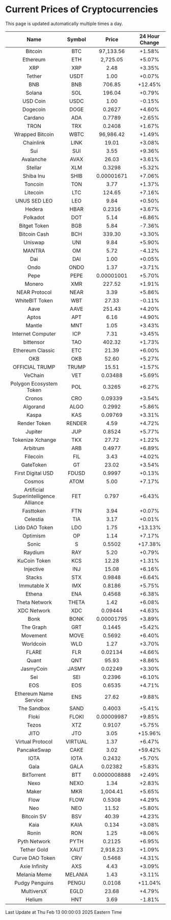 # Current Prices of Cryptocurrencies
This page is updated automatically multiple times a day.

| Name | Symbol | Price | 24 Hour Change |
| :---: |:---:| :---: | :---: |
| Bitcoin | BTC | 97,133.56 | +1.58% |
| Ethereum | ETH | 2,725.05 | +5.07% |
| XRP | XRP | 2.48 | +3.35% |
| Tether | USDT | 1.00 | +0.07% |
| BNB | BNB | 706.85 | +12.45% |
| Solana | SOL | 196.04 | +0.79% |
| USD Coin | USDC | 1.00 | -0.15% |
| Dogecoin | DOGE | 0.2627 | +4.60% |
| Cardano | ADA | 0.7789 | +2.65% |
| TRON | TRX | 0.2408 | +1.67% |
| Wrapped Bitcoin | WBTC | 96,986.42 | +1.49% |
| Chainlink | LINK | 19.01 | +3.08% |
| Sui | SUI | 3.55 | +9.36% |
| Avalanche | AVAX | 26.03 | +3.61% |
| Stellar | XLM | 0.3298 | +5.32% |
| Shiba Inu | SHIB | 0.00001671 | +7.06% |
| Toncoin | TON | 3.77 | +1.37% |
| Litecoin | LTC | 124.65 | +7.16% |
| UNUS SED LEO | LEO | 9.84 | +0.50% |
| Hedera | HBAR | 0.2316 | +3.67% |
| Polkadot | DOT | 5.14 | +6.86% |
| Bitget Token | BGB | 5.84 | -7.36% |
| Bitcoin Cash | BCH | 339.30 | +3.30% |
| Uniswap | UNI | 9.84 | +5.90% |
| MANTRA | OM | 5.72 | -4.12% |
| Dai | DAI | 1.00 | +0.05% |
| Ondo | ONDO | 1.37 | +3.71% |
| Pepe | PEPE | 0.00001001 | +5.70% |
| Monero | XMR | 227.52 | +1.91% |
| NEAR Protocol | NEAR | 3.39 | +5.86% |
| WhiteBIT Token | WBT | 27.33 | -0.11% |
| Aave | AAVE | 251.43 | +4.20% |
| Aptos | APT | 6.16 | +4.90% |
| Mantle | MNT | 1.05 | +3.43% |
| Internet Computer | ICP | 7.31 | +3.45% |
| bittensor | TAO | 402.32 | +1.73% |
| Ethereum Classic | ETC | 21.39 | +6.00% |
| OKB | OKB | 52.60 | +5.27% |
| OFFICIAL TRUMP | TRUMP | 15.51 | +1.57% |
| VeChain | VET | 0.03488 | +5.69% |
| Polygon Ecosystem Token | POL | 0.3265 | +6.27% |
| Cronos | CRO | 0.09339 | +3.54% |
| Algorand | ALGO | 0.2992 | +5.86% |
| Kaspa | KAS | 0.09769 | +3.31% |
| Render Token | RENDER | 4.59 | +4.72% |
| Jupiter | JUP | 0.8524 | +5.77% |
| Tokenize Xchange | TKX | 27.72 | +1.22% |
| Arbitrum | ARB | 0.4977 | +6.89% |
| Filecoin | FIL | 3.43 | +4.02% |
| GateToken | GT | 23.02 | +3.54% |
| First Digital USD | FDUSD | 0.9997 | +0.13% |
| Cosmos | ATOM | 5.00 | +7.17% |
| Artificial Superintelligence Alliance | FET | 0.797 | +6.43% |
| Fasttoken | FTN | 3.94 | +0.07% |
| Celestia | TIA | 3.17 | +0.01% |
| Lido DAO Token | LDO | 1.75 | +13.13% |
| Optimism | OP | 1.14 | +7.17% |
| Sonic | S | 0.5502 | +17.38% |
| Raydium | RAY | 5.20 | +0.79% |
| KuCoin Token | KCS | 12.28 | +1.31% |
| Injective | INJ | 15.08 | +6.16% |
| Stacks | STX | 0.9848 | +6.64% |
| Immutable X | IMX | 0.8186 | +5.75% |
| Ethena | ENA | 0.4568 | +6.38% |
| Theta Network | THETA | 1.42 | +6.08% |
| XDC Network | XDC | 0.09444 | +4.63% |
| Bonk | BONK | 0.00001795 | +3.89% |
| The Graph | GRT | 0.1445 | +5.42% |
| Movement | MOVE | 0.5692 | +6.40% |
| Worldcoin | WLD | 1.27 | +3.70% |
| FLARE | FLR | 0.02134 | +4.66% |
| Quant | QNT | 95.93 | +8.86% |
| JasmyCoin | JASMY | 0.02249 | +3.30% |
| Sei | SEI | 0.2396 | +6.10% |
| EOS | EOS | 0.6535 | +4.71% |
| Ethereum Name Service | ENS | 27.62 | +9.88% |
| The Sandbox | SAND | 0.4003 | +5.41% |
| Floki | FLOKI | 0.00009987 | +9.85% |
| Tezos | XTZ | 0.9107 | +5.75% |
| JITO | JTO | 3.05 | +15.96% |
| Virtual Protocol | VIRTUAL | 1.37 | +6.47% |
| PancakeSwap | CAKE | 3.02 | +59.42% |
| IOTA | IOTA | 0.2432 | +5.70% |
| Gala | GALA | 0.02382 | +5.83% |
| BitTorrent | BTT | 0.0000008888 | +2.49% |
| Nexo | NEXO | 1.34 | +2.83% |
| Maker | MKR | 1,004.41 | +5.65% |
| Flow | FLOW | 0.5308 | +4.29% |
| Neo | NEO | 11.52 | +5.80% |
| Bitcoin SV | BSV | 40.39 | +4.23% |
| Kaia | KAIA | 0.134 | +3.08% |
| Ronin | RON | 1.25 | +8.06% |
| Pyth Network | PYTH | 0.2125 | +6.95% |
| Tether Gold | XAUT | 2,918.23 | +1.09% |
| Curve DAO Token | CRV | 0.5468 | +4.31% |
| Axie Infinity | AXS | 4.43 | +3.09% |
| Melania Meme | MELANIA | 1.43 | +3.11% |
| Pudgy Penguins | PENGU | 0.0108 | +11.04% |
| MultiversX | EGLD | 23.68 | +4.79% |
| Helium | HNT | 3.69 | -1.81% |

Last Update at Thu Feb 13 00:00:03 2025 Eastern Time